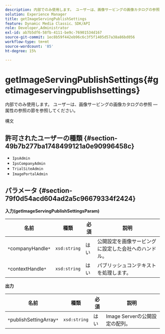 ```yaml
---
description: 内部でのみ使用します。 ユーザーは、画像サービングの画像カタログの参照 — 属性の参照の節を参照してください。
solution: Experience Manager
title: getImageServingPublishSettings
feature: Dynamic Media Classic、SDK/API
role: Developer,Administrator
exl-id: ab7b5df6-58fb-4111-be9c-76901534d167
source-git-commit: 1ec8b59f442eb96c6c3f5f1405d57a38a86bd056
workflow-type: tm+mt
source-wordcount: '85'
ht-degree: 15%

---
```


# getImageServingPublishSettings{#getimageservingpublishsettings}

内部でのみ使用します。 ユーザーは、画像サービングの画像カタログの参照 — 属性の参照の節を参照してください。

構文

## 許可されたユーザーの種類 {#section-49b7b277ba1748499121a0e90996458c}

* `IpsAdmin`
* `IpsCompanyAdmin`
* `TrialSiteAdmin`
* `ImagePortalAdmin`

## パラメータ {#section-79f0d54acd604ad2a5c96679334f2424}

**入力(getImageServingPublishSettingsParam)**

| 名前 | 種類 | 必須 | 説明 |
|---|---|---|---|
| `*`companyHandle`*` | `xsd:string` | はい | 公開設定を画像サービングに設定した会社へのハンドル。 |
| `*`contextHandle`*` | `xsd:string` | はい | パブリッシュコンテキストを処理します。 |

**出力**

| 名前 | 種類 | 必須 | 説明 |
|---|---|---|---|
| `*`publishSettingArray`*` | `xsd:string` | はい | Image Serverの公開設定の配列。 |
